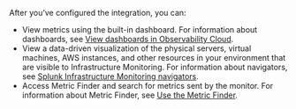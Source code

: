 After you’ve configured the integration, you can:

- View metrics using the built-in dashboard. For information about dashboards, see [View dashboards in Observability Cloud](https://docs.splunk.com/Observability/data-visualization/dashboards/view-dashboards.html#nav-View-dashboards).
- View a data-driven visualization of the physical servers, virtual machines, AWS instances, and other resources in your environment that are visible to Infrastructure Monitoring. For information about navigators, see [Splunk Infrastructure Monitoring navigators](https://docs.splunk.com/Observability/infrastructure/navigators/navigators.html#nav-Splunk-Infrastructure-Monitoring-navigators).
- Access Metric Finder and search for metrics sent by the monitor. For information about Metric Finder, see [Use the Metric Finder](https://docs.splunk.com/Observability/metrics-and-metadata/metrics-finder-metadata-catalog.html#use-the-metric-finder).
